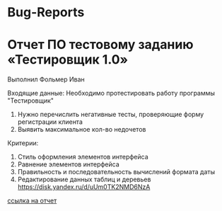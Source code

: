 # Bug-Reports
# Отчет ПО тестовому заданию «Тестировщик 1.0»

Выполнил Фольмер Иван

Входящие данные:
Необходимо протестировать работу программы "Тестировщик"
1) Нужно перечислить негативные тесты, проверяющие форму регистрации клиента
2) Выявить максимальное кол-во недочетов

Критерии:
1. Стиль оформления элементов интерфейса
2. Равнение элементов интерфейса
3. Правильность и последовательность вычислений формата даты
4. Редактирование данных таблиц и деревьев
https://disk.yandex.ru/d/uUm0TK2NMD6NzA

[ссылка на отчет](https://drive.google.com/file/d/1u4OU2UrVNinWHm_ZuRJMDnbU7l5c4HEP/view?usp=share_link )
